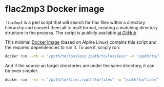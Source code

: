 # flac2mp3 Docker image

`flac2mp3` is a perl script that will search for flac files within a directory hierarchy and convert them all to mp3 format, creating a
matching directory structure in the process. The script is publicly available [at GitHub](https://github.com/robinbowes/flac2mp3).

This minimal [Docker image](https://github.com/hlfernandez/flac2mp3-docker) (based on Alpine Linux) contains this script and the required dependencies to run it. To use it, simply run: 

```bash
docker run --rm -v "/path/to/lossless:/path/to/lossless" -v "/path/to/lossy:/path/to/lossy" hlfernandez/flac2mp3 flac2mp3.pl /path/to/lossless /path/to/lossy
```

And if the source an target directories are under the same directory, it can be even simpler:

```bash
docker run --rm -v "/path/to/files:/path/to/files" -w "/path/to/files" hlfernandez/flac2mp3 flac2mp3.pl lossless lossy
```
